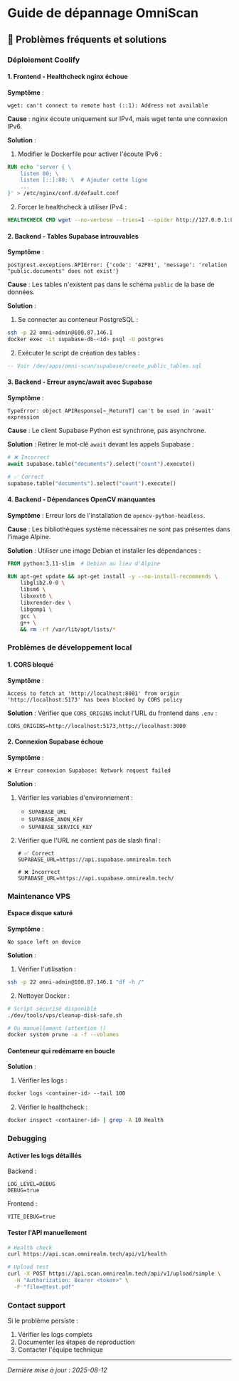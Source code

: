 # Guide de dépannage OmniScan

## 🐛 Problèmes fréquents et solutions

### Déploiement Coolify

#### 1. Frontend - Healthcheck nginx échoue

**Symptôme** :
```
wget: can't connect to remote host (::1): Address not available
```

**Cause** : nginx écoute uniquement sur IPv4, mais wget tente une connexion IPv6.

**Solution** :
1. Modifier le Dockerfile pour activer l'écoute IPv6 :
```dockerfile
RUN echo 'server { \
    listen 80; \
    listen [::]:80; \  # Ajouter cette ligne
    ...
}' > /etc/nginx/conf.d/default.conf
```

2. Forcer le healthcheck à utiliser IPv4 :
```dockerfile
HEALTHCHECK CMD wget --no-verbose --tries=1 --spider http://127.0.0.1:80/ || exit 1
```

#### 2. Backend - Tables Supabase introuvables

**Symptôme** :
```
postgrest.exceptions.APIError: {'code': '42P01', 'message': 'relation "public.documents" does not exist'}
```

**Cause** : Les tables n'existent pas dans le schéma `public` de la base de données.

**Solution** :
1. Se connecter au conteneur PostgreSQL :
```bash
ssh -p 22 omni-admin@100.87.146.1
docker exec -it supabase-db-<id> psql -U postgres
```

2. Exécuter le script de création des tables :
```sql
-- Voir /dev/apps/omni-scan/supabase/create_public_tables.sql
```

#### 3. Backend - Erreur async/await avec Supabase

**Symptôme** :
```
TypeError: object APIResponse[~_ReturnT] can't be used in 'await' expression
```

**Cause** : Le client Supabase Python est synchrone, pas asynchrone.

**Solution** :
Retirer le mot-clé `await` devant les appels Supabase :
```python
# ❌ Incorrect
await supabase.table("documents").select("count").execute()

# ✅ Correct
supabase.table("documents").select("count").execute()
```

#### 4. Backend - Dépendances OpenCV manquantes

**Symptôme** :
Erreur lors de l'installation de `opencv-python-headless`.

**Cause** : Les bibliothèques système nécessaires ne sont pas présentes dans l'image Alpine.

**Solution** :
Utiliser une image Debian et installer les dépendances :
```dockerfile
FROM python:3.11-slim  # Debian au lieu d'Alpine

RUN apt-get update && apt-get install -y --no-install-recommends \
    libglib2.0-0 \
    libsm6 \
    libxext6 \
    libxrender-dev \
    libgomp1 \
    gcc \
    g++ \
    && rm -rf /var/lib/apt/lists/*
```

### Problèmes de développement local

#### 1. CORS bloqué

**Symptôme** :
```
Access to fetch at 'http://localhost:8001' from origin 'http://localhost:5173' has been blocked by CORS policy
```

**Solution** :
Vérifier que `CORS_ORIGINS` inclut l'URL du frontend dans `.env` :
```env
CORS_ORIGINS=http://localhost:5173,http://localhost:3000
```

#### 2. Connexion Supabase échoue

**Symptôme** :
```
❌ Erreur connexion Supabase: Network request failed
```

**Solution** :
1. Vérifier les variables d'environnement :
   - `SUPABASE_URL`
   - `SUPABASE_ANON_KEY`
   - `SUPABASE_SERVICE_KEY`

2. Vérifier que l'URL ne contient pas de slash final :
   ```env
   # ✅ Correct
   SUPABASE_URL=https://api.supabase.omnirealm.tech
   
   # ❌ Incorrect
   SUPABASE_URL=https://api.supabase.omnirealm.tech/
   ```

### Maintenance VPS

#### Espace disque saturé

**Symptôme** :
```
No space left on device
```

**Solution** :
1. Vérifier l'utilisation :
```bash
ssh -p 22 omni-admin@100.87.146.1 "df -h /"
```

2. Nettoyer Docker :
```bash
# Script sécurisé disponible
./dev/tools/vps/cleanup-disk-safe.sh

# Ou manuellement (attention !)
docker system prune -a -f --volumes
```

#### Conteneur qui redémarre en boucle

**Solution** :
1. Vérifier les logs :
```bash
docker logs <container-id> --tail 100
```

2. Vérifier le healthcheck :
```bash
docker inspect <container-id> | grep -A 10 Health
```

### Debugging

#### Activer les logs détaillés

Backend :
```env
LOG_LEVEL=DEBUG
DEBUG=true
```

Frontend :
```env
VITE_DEBUG=true
```

#### Tester l'API manuellement

```bash
# Health check
curl https://api.scan.omnirealm.tech/api/v1/health

# Upload test
curl -X POST https://api.scan.omnirealm.tech/api/v1/upload/simple \
  -H "Authorization: Bearer <token>" \
  -F "file=@test.pdf"
```

### Contact support

Si le problème persiste :
1. Vérifier les logs complets
2. Documenter les étapes de reproduction
3. Contacter l'équipe technique

---
*Dernière mise à jour : 2025-08-12*